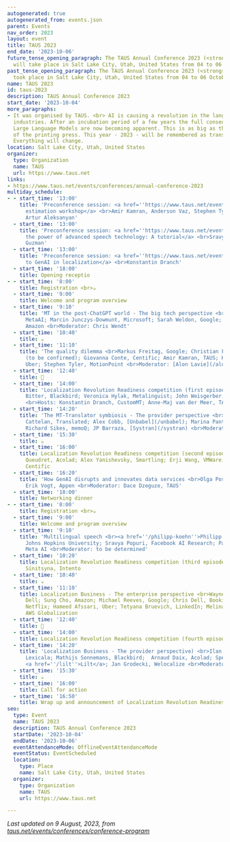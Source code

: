 ```yaml
---
autogenerated: true
autogenerated_from: events.json
parent: Events
nav_order: 2023
layout: event
title: TAUS 2023
end_date: '2023-10-06'
future_tense_opening_paragraph: The TAUS Annual Conference 2023 (<strong>TAUS 2023</strong>)
  will take place in Salt Lake City, Utah, United States from 04 to 06 October, 2023.
past_tense_opening_paragraph: The TAUS Annual Conference 2023 (<strong>TAUS 2023</strong>)
  took place in Salt Lake City, Utah, United States from 04 to 06 October, 2023.
name: TAUS 2023
id: taus-2023
description: TAUS Annual Conference 2023
start_date: '2023-10-04'
more_paragraphs:
- It was organised by TAUS. <br> AI is causing a revolution in the language and localization
  industries. After an incubation period of a few years the full consequences of the
  Large Language Models are now becoming apparent. This is as big as the invention
  of the printing press. This year - 2023 - will be remembered as transformational.
  Everything will change.
location: Salt Lake City, Utah, United States
organizer:
  type: Organization
  name: TAUS
  url: https://www.taus.net
links:
- https://www.taus.net/events/conferences/annual-conference-2023
multiday_schedule:
- - start_time: '13:00'
    title: 'Preconference session: <a href=''https://www.taus.net/events/conferences/quality-estimation-workshop''>Quality
      estimation workshop</a> <br>Amir Kamran, Anderson Vaz, Stephen Tyler, Adam Bittlingmayer,
      Artur Aleksanyan'
  - start_time: '13:00'
    title: 'Preconference session: <a href=''https://www.taus.net/events/conferences/unleashing-the-power-of-advanced-speech-technology-a-tutorial''>Unleashing
      the power of advanced speech technology: A tutorial</a> <br>Sravya Popuri, Paco
      Guzman'
  - start_time: '13:00'
    title: 'Preconference session: <a href=''https://www.taus.net/events/conferences/genai-in-localization''>Introduction
      to GenAI in localization</a> <br>Konstantin Dranch'
  - start_time: '18:00'
    title: Opening receptio
- - start_time: '8:00'
    title: Registration <br>☕️
  - start_time: '9:00'
    title: Welcome and program overview
  - start_time: '9:10'
    title: 'MT in the post-ChatGPT world - The big tech perspective <br>Paco Guzman,
      MetaAI; Marcin Junczys-Dowmunt, Microsoft; Sarah Weldon, Google; Franziska Willnow,
      Amazon <br>Moderator: Chris Wendt'
  - start_time: '10:40'
    title: ☕️
  - start_time: '11:10'
    title: 'The quality dilemma <br>Markus Freitag, Google; Christian Federmann, Microsoft
      (to be confirmed); Giovanna Conte, Centific; Amir Kamran, TAUS; Kirill Agishev,
      Uber; Stephen Tyler, MotionPoint <br>Moderator: [Alon Lavie](/alon-lavie), Phrase'
  - start_time: '12:40'
    title: 🍴
  - start_time: '14:00'
    title: 'Localization Revolution Readiness competition (first episode) <br>Bruno
      Bitter, Blackbird; Veronica Hylak, Metalinguist; John Weisgerber, XTM International
      <br>Hosts: Konstantin Dranch, CustomMT; Anne-Maj van der Meer, TAUS'
  - start_time: '14:20'
    title: 'The MT-Translator symbiosis - The provider perspective <br>Alessandro
      Cattelan, Translated; Alex Cobb, [Unbabel](/unbabel); Marina Pantcheva, RWS;
      Richard Sikes, memoQ; JP Barraza, [Systran](/systran) <br>Moderator: to be determined'
  - start_time: '15:30'
    title: ☕️
  - start_time: '16:00'
    title: Localization Revolution Readiness competition (second episode) <br>Frédéric
      Queudret, Acolad; Alex Yanishevsky, Smartling; Erji Wang, VMWare; Wei Zhang,
      Centific
  - start_time: '16:20'
    title: 'How GenAI disrupts and innovates data services <br>Olga Pospelova, Amazon;
      Erik Vogt, Appen <br>Moderator: Dace Dzeguze, TAUS'
  - start_time: '18:00'
    title: Networking dinner
- - start_time: '8:00'
    title: Registration <br>☕️
  - start_time: '9:00'
    title: Welcome and program overview
  - start_time: '9:10'
    title: 'Multilingual speech <br><a href=''/philipp-koehn''>Philipp Koehn</a>,
      Johns Hopkins University; Sravya Popuri, Facebook AI Research; Paco Guzman,
      Meta AI <br>Moderator: to be determined'
  - start_time: '10:20'
    title: Localization Revolution Readiness competition (third episode) <br>Daria
      Sinitsyna, Intento
  - start_time: '10:40'
    title: ☕️
  - start_time: '11:10'
    title: Localization Business - The enterprise perspective <br>Wayne Bourland,
      Dell; Sung Cho, Amazon; Michael Reeves, Google; Chris Dell, Booking; Toby Farmer,
      Netflix; Hameed Afssari, Uber; Tetyana Bruevich, LinkedIn; Melina Moussetis,
      AWS Globalization
  - start_time: '12:40'
    title: 🍴
  - start_time: '14:00'
    title: Localization Revolution Readiness competition (fourth episode)
  - start_time: '14:20'
    title: 'Localization Business - The provider perspective) <br>Ilan Kernerman,
      Lexicala; Mathijs Sonnemans, Blackbird;  Arnaud Daix, Acolad; Spence Green,
      <a href=''/lilt''>Lilt</a>; Jan Grodecki, Welocalize <br>Moderator: Renato Beninatto'
  - start_time: '15:30'
    title: ☕️
  - start_time: '16:00'
    title: Call for action
  - start_time: '16:50'
    title: Wrap up and announcement of Localization Revolution Readiness winner
seo:
  type: Event
  name: TAUS 2023
  description: TAUS Annual Conference 2023
  startDate: '2023-10-04'
  endDate: '2023-10-06'
  eventAttendanceMode: OfflineEventAttendanceMode
  eventStatus: EventScheduled
  location:
    type: Place
    name: Salt Lake City, Utah, United States
  organizer:
    type: Organization
    name: TAUS
    url: https://www.taus.net

---
```

*Last updated on 9 August, 2023, from [taus.net/events/conferences/conference-program](https://www.taus.net/events/conferences/conference-program)*
